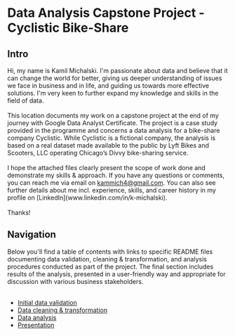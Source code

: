 <h1>Data Analysis Capstone Project - Cyclistic Bike-Share</h1>

<h2>Intro</h2>
Hi, my name is Kamil Michalski. I'm passionate about data and believe that it can change the world for better, giving us deeper understanding of issues we face in business and in life, and guiding us towards more effective solutions. I'm very keen to further expand my knowledge and skills in the field of data.<br>
<br></be>This location documents my work on a capstone project at the end of my journey with Google Data Analyst Certificate. The project is a case study provided in the programme and concerns a data analysis for a bike-share company Cyclistic. While Cyclistic is a fictional company, the analysis is based on a real dataset made available to the public by Lyft Bikes and Scooters, LLC operating Chicago’s Divvy bike-sharing service.<br>
<br>I hope the attached files clearly present the scope of work done and demonstrate my skills & approach. If you have any questions or comments, you can reach me via email on <a href="mailto:kammich4@gmail.com">kammich4@gmail.com</a>. You can also see further details about me incl. experience, skills, and career history in my profile on [LinkedIn](www.linkedin.com/in/k-michalski). <br>
<br>Thanks!

<h2>Navigation</h2>
Below you'll find a table of contents with links to specific README files documenting data validation, cleaning & transformation, and analysis procedures conducted as part of the project. The final section includes results of the analysis, presented in a user-friendly way and appropriate for discussion with various business stakeholders.<br>
<br>

+ [Initial data validation](project-documentation/01-initial_data_validation.md)
+ [Data cleaning & transformation](project-documentation/02-data_cleaning_&_transformation.md)
+ [Data analysis](project-documentation/03-data_analysis.md)
+ [Presentation](project-documentation/04-presentation.md)

<!---
kamil-michalski-1/kamil-michalski-1 is a ✨ special ✨ repository because its `README.md` (this file) appears on your GitHub profile.
You can click the Preview link to take a look at your changes.
--->
